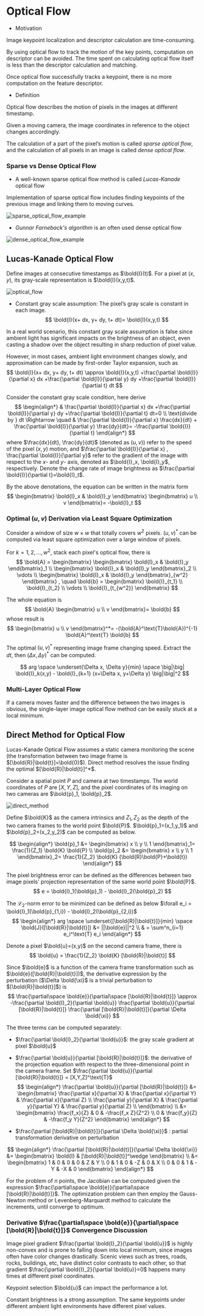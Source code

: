 # Optical Flow

* Motivation

Image keypoint localization and descriptor calculation are time-consuming.

By using optical flow to track the motion of the key points, computation on descriptor can be avoided.
The time spent on calculating optical flow itself is less than the descriptor calculation and matching.

Once optical flow successfully tracks a keypoint, there is no more computation on the feature descriptor.

* Definition

Optical flow describes the motion of pixels in the images at different timestamp. 

Given a moving camera, the image coordinates in reference to the object changes accordingly.

The calculation of a part of the pixel’s motion is called *sparse optical flow*, 
and the calculation of all pixels in an image is called *dense optical flow*.

### Sparse vs Dense Optical Flow

* A well-known sparse optical flow method is called *Lucas-Kanade* optical flow

Implementation of sparse optical flow includes finding keypoints of the previous image and linking them to moving curves.

![sparse_optical_flow_example](imgs/sparse_optical_flow_example.png "sparse_optical_flow_example")

* *Gunnar Farneback's algorithm* is an often used dense optical flow

![dense_optical_flow_example](imgs/dense_optical_flow_example.png "dense_optical_flow_example")


## Lucas-Kanade Optical Flow

Define images at consecutive timestamps as $\bold{I}(t)$. For a pixel at $(x,y)$, its gray-scale representation is $\bold{I}(x,y,t)$.

![optical_flow](imgs/optical_flow.png "optical_flow")

* Constant gray scale assumption: 
The pixel’s gray scale is constant in each image.
$$
\bold{I}(x+ dx, y+ dy, t+ dt)=
\bold{I}(x,y,t)
$$

In a real world scenario, this constant gray scale assumption is false since ambient light has significant impacts on the brightness of an object, even casting a shadow over the object resulting in sharp reduction of pixel value. 

However, in most cases, ambient light environment changes slowly, and approximation can be made by first-order Taylor expansion, such as
$$
\bold{I}(x+ dx, y+ dy, t+ dt)
\approx
\bold{I}(x,y,t)
+\frac{\partial \bold{I}}{\partial x} dx
+\frac{\partial \bold{I}}{\partial y} dy
+\frac{\partial \bold{I}}{\partial t} dt
$$

Consider the constant gray scale condition, here derive
$$
\begin{align*}
&
\frac{\partial \bold{I}}{\partial x} dx
+\frac{\partial \bold{I}}{\partial y} dy
+\frac{\partial \bold{I}}{\partial t} dt=0
\\ \text{divide by } dt
\Rightarrow \quad &
\frac{\partial \bold{I}}{\partial x} 
\frac{dx}{dt}
+
\frac{\partial \bold{I}}{\partial y} 
\frac{dy}{dt}=
-\frac{\partial \bold{I}}{\partial t}
\end{align*}
$$
where $\frac{dx}{dt}, \frac{dy}{dt}$ (denoted as $(u,v)$) refer to the speed of the pixel $(x,y)$ motion, 
and $\frac{\partial \bold{I}}{\partial x} , \frac{\partial \bold{I}}{\partial y}$ refer to the gradient of the image with respect to the $x$- and $y$- axis, denoted as $\bold{I}_x, \bold{I}_y$, respectively.
Denote the change rate of image brightness as $\frac{\partial \bold{I}}{\partial t}=\bold{I}_t$.

By the above denotations, the equation can be written in the matrix form
$$
\begin{bmatrix}
    \bold{I}_x &  \bold{I}_y
\end{bmatrix}
\begin{bmatrix}
    u \\
    v
\end{bmatrix}=
-\bold{I}_t
$$

### Optimal $(u,v)$ Derivation via Least Square Optimization

Consider a window of size $w \times w$ that totally covers $w^2$ pixels. $(u,v)^*$ can be computed via least square optimization over a large window of pixels.

For $k=1,2,...,w^2$, stack each pixel's optical flow, there is
$$
\bold{A} = 
\begin{bmatrix}
    \begin{bmatrix}
        \bold{I}_x &  \bold{I}_y
    \end{bmatrix}_1 \\
    \begin{bmatrix}
        \bold{I}_x &  \bold{I}_y
    \end{bmatrix}_2 \\
    \vdots \\
    \begin{bmatrix}
        \bold{I}_x &  \bold{I}_y
    \end{bmatrix}_{w^2}
\end{bmatrix}
, \quad
\bold{b} = 
\begin{bmatrix}
    \bold{I}_{t_1} \\
    \bold{I}_{t_2} \\
    \vdots \\
    \bold{I}_{t_{w^2}} 
\end{bmatrix}
$$

The whole equation is
$$
\bold{A} \begin{bmatrix}
    u \\
    v
\end{bmatrix}=
\bold{b}
$$
whose result is
$$
\begin{bmatrix}
    u \\
    v
\end{bmatrix}^*=
-(\bold{A}^\text{T}\bold{A})^{-1} \bold{A}^\text{T} \bold{b}
$$

The optimal $(u,v)^*$ representing image frame changing speed. Extract the $dt$, then $(\Delta x, \Delta y)^*$ can be computed.

$$
arg \space \underset{\Delta x, \Delta y}{min} \space
\big|\big|
    \bold{I}_k(x,y) - \bold{I}_{k+1} (x+\Delta x, y+\Delta y)
\big|\big|^2
$$

### Multi-Layer Optical Flow

If a camera moves faster and the difference between the two images is obvious, the single-layer image optical flow method can be easily stuck at a local minimum.

## Direct Method for Optical Flow

Lucas-Kanade Optical Flow assumes a static camera monitoring the scene (the transformation between two image frame is $[\bold{R}|\bold{t}]=\bold{0}$). Direct method resolves the issue finding the optimal $[\bold{R}|\bold{t}]^*$.

Consider a spatial point $P$ and camera at two timestamps. 
The world coordinates of $P$ are $[X, Y, Z]$, and the pixel coordinates of its imaging on two cameras are $\bold{p}_1, \bold{p}_2$.

![direct_method](imgs/direct_method.png "direct_method")

Define $\bold{K}$ as the camera intrinsics and $Z_1, Z_2$ as the depth of the two camera frames to the world point $\bold{P}$. $\bold{p}_1=(x_1,y_1)$ and $\bold{p}_2=(x_2,y_2)$ can be computed as below.

$$
\begin{align*}
\bold{p}_1 &=
\begin{bmatrix}
    x \\
    y \\
    1
\end{bmatrix}_1=
\frac{1}{Z_1} \bold{K} \bold{P}
\\
\bold{p}_2 &=
\begin{bmatrix}
    x \\
    y \\
    1
\end{bmatrix}_2=
\frac{1}{Z_2} \bold{K} (\bold{R}\bold{P}+\bold{t})
\end{align*}
$$

The pixel brightness error can be defined as the differences between two image pixels' projection representation of the same world point $\bold{P}$.
$$
e = \bold{I}_1(\bold{p}_1) - \bold{I}_2(\bold{p}_2)
$$

The $\mathcal{L}_2$-norm error to be minimized can be defined as below $\forall e_i = \bold{I}_1(\bold{p}_{1,i}) - \bold{I}_2(\bold{p}_{2,i})$
$$
\begin{align*}
arg \space \underset{[\bold{R}|\bold{t}]}{min} \space
\bold{J}([\bold{R}|\bold{t}]) &= 
||\bold{e}||^2
\\ & =
\sum^n_{i=1} e_i^\text{T} e_i
\end{align*}
$$

Denote a pixel $\bold{u}=(x,y)$ on the second camera frame, there is
$$
\bold{u} = 
\frac{1}{Z_2} \bold{K} [\bold{R}|\bold{t}]
$$

Since $\bold{e}$ is a function of the camera frame transformation such as $\bold{e}([\bold{R}|\bold{t}])$, the derivative expression by the perturbation ($\Delta \bold{\xi}$ is a trivial perturbation to $[\bold{R}|\bold{t}]$) is
$$
\frac{\partial\space \bold{e}}{\partial\space [\bold{R}|\bold{t}]}
\approx
-\frac{\partial \bold{I}_2}{\partial \bold{u}}
\frac{\partial \bold{u}}{\partial [\bold{R}|\bold{t}]}
\frac{\partial [\bold{R}|\bold{t}]}{\partial \Delta \bold{\xi}}
$$

The three terms can be computed separately:
* $\frac{\partial \bold{I}_2}{\partial \bold{u}}$: the gray scale gradient at pixel $\bold{u}$
* $\frac{\partial \bold{u}}{\partial [\bold{R}|\bold{t}]}$: the derivative of the projection equation with respect to the three-dimensional point in the camera frame. Set $\frac{\partial \bold{u}}{\partial [\bold{R}|\bold{t}]} = [X,Y,Z]^\text{T}$
$$
\begin{align*}
\frac{\partial \bold{u}}{\partial [\bold{R}|\bold{t}]} &=
\begin{bmatrix}
    \frac{\partial x}{\partial X} &
    \frac{\partial x}{\partial Y} &
    \frac{\partial x}{\partial Z} \\
    \frac{\partial y}{\partial X} &
    \frac{\partial y}{\partial Y} &
    \frac{\partial y}{\partial Z} \\
\end{bmatrix}
\\ &=
\begin{bmatrix}
    \frac{f_x}{Z} & 0 & -\frac{f_x Z}{Z^2} \\
    0 & \frac{f_y}{Z} & -\frac{f_y Y}{Z^2}
\end{bmatrix}
\end{align*}
$$

* $\frac{\partial [\bold{R}|\bold{t}]}{\partial \Delta \bold{\xi}}$ : partial transformation derivative on perturbation

$$
\begin{align*}
\frac{\partial [\bold{R}|\bold{t}]}{\partial \Delta \bold{\xi}} &= 
\begin{bmatrix}
    \bold{I} & [\bold{R}|\bold{t}]^\wedge
\end{bmatrix}
\\ &=
\begin{bmatrix}
    1 & 0 & 0 & 0 & Z & Y \\
    0 & 1 & 0 & -Z & 0 & X \\
    0 & 0 & 1 & -Y & -X & 0
\end{bmatrix}
\end{align*}
$$

For the problem of $n$ points, the Jacobian can be computed given the expression $\frac{\partial\space \bold{e}}{\partial\space [\bold{R}|\bold{t}]}$.
The optimization problem can then employ the Gauss-Newton method or Levenberg-Marquardt method to calculate the increments, until converge to optimum.

### Derivative $\frac{\partial\space \bold{e}}{\partial\space [\bold{R}|\bold{t}]}$ Convergence Discussion 

Image pixel gradient $\frac{\partial \bold{I}_2}{\partial \bold{u}}$ is highly non-convex and is prone to falling down into local minimum, since images often have color changes drastically. 
Scenic views such as trees, roads, rocks, buildings, etc, have distinct color contrasts to each other, so that gradient $\frac{\partial \bold{I}_2}{\partial \bold{u}}=0$ happens many times at different pixel coordinates. 

Keypoint selection $\bold{u}$ can impact the performance a lot.

Constant brightness is a strong assumption. The same keypoints under different ambient light environments have different pixel values.